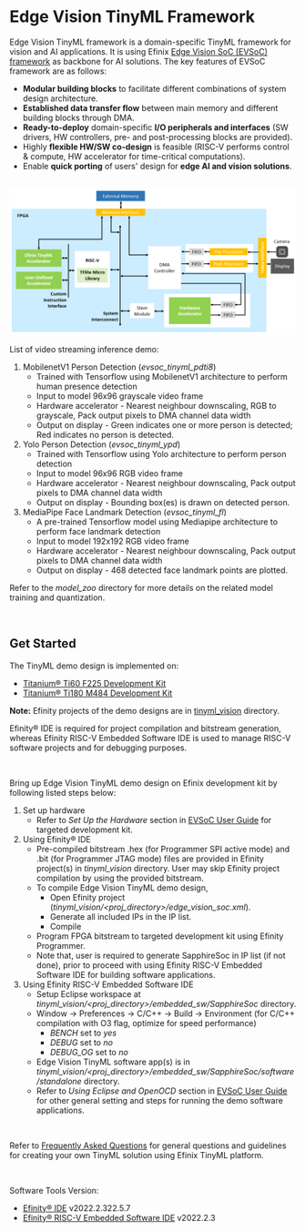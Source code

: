 # Edge Vision TinyML Framework

Edge Vision TinyML framework is a domain-specific TinyML framework for vision and AI applications. It is using Efinix [Edge Vision SoC (EVSoC) framework](https://github.com/Efinix-Inc/evsoc) as backbone for AI solutions. The key features of EVSoC framework are as follows:
- **Modular building blocks** to facilitate different combinations of system design architecture.
- **Established data transfer flow** between main memory and different building blocks through DMA.
- **Ready-to-deploy** domain-specific **I/O peripherals and interfaces** (SW drivers, HW controllers, pre- and post-processing blocks are provided).
- Highly **flexible HW/SW co-design** is feasible (RISC-V performs control & compute, HW accelerator for time-critical computations).
- Enable **quick porting** of users' design for **edge AI and vision solutions**.

<br />

<img src="../docs/tinyml_vision_top_level.png "/>

<br />

List of video streaming inference demo:
1. MobilenetV1 Person Detection (*evsoc_tinyml_pdti8*)
   - Trained with Tensorflow using MobilenetV1 architecture to perform human presence detection
   - Input to model 96x96 grayscale video frame
   - Hardware accelerator - Nearest neighbour downscaling, RGB to grayscale, Pack output pixels to DMA channel data width
   - Output on display - Green indicates one or more person is detected; Red indicates no person is detected. 
2. Yolo Person Detection (*evsoc_tinyml_ypd*)
   - Trained with Tensorflow using Yolo architecture to perform person detection
   - Input to model 96x96 RGB video frame
   - Hardware accelerator - Nearest neighbour downscaling, Pack output pixels to DMA channel data width
   - Output on display - Bounding box(es) is drawn on detected person.
3. MediaPipe Face Landmark Detection (*evsoc_tinyml_fl*)
   - A pre-trained Tensorflow model using Mediapipe architecture to perform face landmark detection
   - Input to model 192x192 RGB video frame
   - Hardware accelerator - Nearest neighbour downscaling, Pack output pixels to DMA channel data width
   - Output on display - 468 detected face landmark points are plotted.

Refer to the *model_zoo* directory for more details on the related model training and quantization.

<br />

## Get Started
The TinyML demo design is implemented on:
- [Titanium® Ti60 F225 Development Kit](https://www.efinixinc.com/products-devkits-titaniumti60f225.html)
- [Titanium® Ti180 M484 Development Kit](https://www.efinixinc.com/products-devkits-titaniumti180m484.html)

**Note:** Efinity projects of the demo designs are in [tinyml_vision](./) directory.

Efinity® IDE is required for project compilation and bitstream generation, whereas Efinity RISC-V Embedded Software IDE is used to manage RISC-V software projects and for debugging purposes.

<br />

Bring up Edge Vision TinyML demo design on Efinix development kit by following listed steps below:
1. Set up hardware
   - Refer to *Set Up the Hardware* section in [EVSoC User Guide](https://www.efinixinc.com/support/docsdl.php?s=ef&pn=UG-EVSOC) for targeted development kit.
2. Using Efinity® IDE
   - Pre-compiled bitstream .hex (for Programmer SPI active mode) and .bit (for Programmer JTAG mode) files are provided in Efinity project(s) in *tinyml_vision* directory. User may skip Efinity project compilation by using the provided bitstream.
   - To compile Edge Vision TinyML demo design,
      - Open Efinity project (*tinyml_vision/<proj_directory>/edge_vision_soc.xml*).
      - Generate all included IPs in the IP list.
      - Compile
   - Program FPGA bitstream to targeted development kit using Efinity Programmer.
   - Note that, user is required to generate SapphireSoc in IP list (if not done), prior to proceed with using Efinity RISC-V Embedded Software IDE for building software applications.
3. Using Efinity RISC-V Embedded Software IDE
   - Setup Eclipse workspace at *tinyml_vision/<proj_directory>/embedded_sw/SapphireSoc* directory.
   - Window -> Preferences -> C/C++ -> Build -> Environment (for C/C++ compilation with O3 flag, optimize for speed performance)
      - *BENCH* set to *yes*
      - *DEBUG* set to *no*
      - *DEBUG_OG* set to *no*
   - Edge Vision TinyML software app(s) is in *tinyml_vision/<proj_directory>/embedded_sw/SapphireSoc/software/standalone* directory.
   - Refer to *Using Eclipse and OpenOCD* section in [EVSoC User Guide](https://www.efinixinc.com/support/docsdl.php?s=ef&pn=UG-EVSOC) for other general setting and steps for running the demo software applications.

<br />

Refer to [Frequently Asked Questions](../docs/faq.md) for general questions and guidelines for creating your own TinyML solution using Efinix TinyML platform.

<br />

Software Tools Version:
- [Efinity® IDE](https://www.efinixinc.com/support/efinity.php) v2022.2.322.5.7
- [Efinity® RISC-V Embedded Software IDE](https://www.efinixinc.com/support/efinity.php) v2022.2.3
